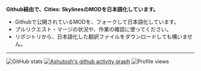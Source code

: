 **Github経由で、Cities: SkylinesのMODを日本語化しています。**

- Githubで公開されているMODを、フォークして日本語化しています。
- プルリクエスト・マージの状況や、作業の確認に使ってください。
- リポジトリから、日本語化した翻訳ファイルをダウンロードしても構いません。

---

![GitHub stats](https://github-readme-stats.vercel.app/api?username=shg166&show_icons=true)
[![Ashutosh's github activity graph](https://activity-graph.herokuapp.com/graph?username=shg166&theme=github)](https://github.com/ashutosh00710/github-readme-activity-graph)
![Profile views](https://gpvc.arturio.dev/shg166)
